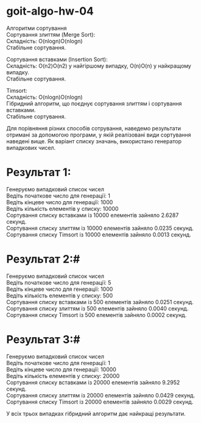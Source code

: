 # goit-algo-hw-04 

Алгоритми сортування \
  Сортування злиттям (Merge Sort): \
        Складність: O(nlog⁡n)O(nlogn) \
        Стабільне сортування. 

   Сортування вставками (Insertion Sort): \
        Складність: O(n2)O(n2) у найгіршому випадку, O(n)O(n) у найкращому випадку. \
        Стабільне сортування. 

   Timsort: \
        Складність: O(nlog⁡n)O(nlogn) \
        Гібридний алгоритм, що поєднує сортування злиттям і сортування вставками. \
        Стабільне сортування. 

Для порівняння різних способів сотрування, наведемо результати отримані за допомогою програми, у якій реалізовані види сортування наведені вище.
Як варіант списку значань, використано генератор випадкових чисел.

# Результат 1: # 
Генеруємо випадковий список чисел \
Ведіть початкове число для генерації: 1 \
Ведіть кінцеве число для генерації: 1000 \
Ведіть кількість елементів у списку: 10000 \
Сортування списку вставками із 10000 елементів зайняло 2.6287 секунд. \
Сортування списку злиттям із 10000 елементів зайняло 0.0235 секунд. \
Сортування списку Timsort із 10000 елементів зайняло 0.0013 секунд. 

# Результат 2:# 
Генеруємо випадковий список чисел \
Ведіть початкове число для генерації: 5 \
Ведіть кінцеве число для генерації: 1000 \
Ведіть кількість елементів у списку: 500 \
Сортування списку вставками із 500 елементів зайняло 0.0251 секунд. \
Сортування списку злиттям із 500 елементів зайняло 0.0040 секунд. \
Сортування списку Timsort із 500 елементів зайняло 0.0002 секунд. 

# Результат 3:# 
Генеруємо випадковий список чисел \
Ведіть початкове число для генерації: 1 \
Ведіть кінцеве число для генерації: 10000 \
Ведіть кількість елементів у списку: 20000 \
Сортування списку вставками із 20000 елементів зайняло 9.2952 секунд. \
Сортування списку злиттям із 20000 елементів зайняло 0.0429 секунд. \
Сортування списку Timsort із 20000 елементів зайняло 0.0029 секунд. 

У всіх трьох випадках гібридний алгоритм дає найкращі результати. 
